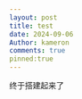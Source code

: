 ```yaml
---
layout: post
title: test
date: 2024-09-06
Author: kameron
comments: true
pinned:true
---
```


终于搭建起来了
